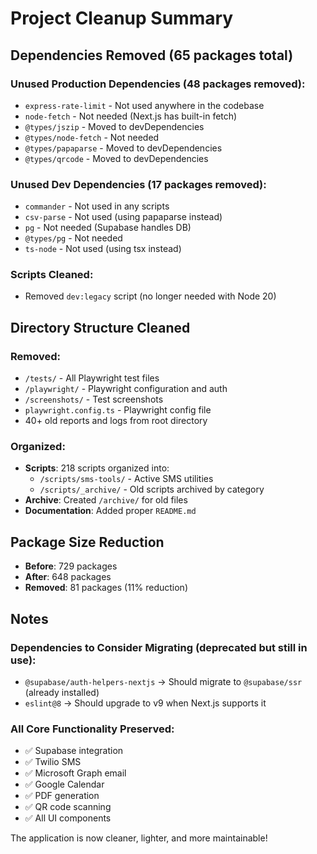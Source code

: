 # Project Cleanup Summary

## Dependencies Removed (65 packages total)

### Unused Production Dependencies (48 packages removed):
- `express-rate-limit` - Not used anywhere in the codebase
- `node-fetch` - Not needed (Next.js has built-in fetch)
- `@types/jszip` - Moved to devDependencies
- `@types/node-fetch` - Not needed
- `@types/papaparse` - Moved to devDependencies  
- `@types/qrcode` - Moved to devDependencies

### Unused Dev Dependencies (17 packages removed):
- `commander` - Not used in any scripts
- `csv-parse` - Not used (using papaparse instead)
- `pg` - Not needed (Supabase handles DB)
- `@types/pg` - Not needed
- `ts-node` - Not used (using tsx instead)

### Scripts Cleaned:
- Removed `dev:legacy` script (no longer needed with Node 20)

## Directory Structure Cleaned

### Removed:
- `/tests/` - All Playwright test files
- `/playwright/` - Playwright configuration and auth
- `/screenshots/` - Test screenshots
- `playwright.config.ts` - Playwright config file
- 40+ old reports and logs from root directory

### Organized:
- **Scripts**: 218 scripts organized into:
  - `/scripts/sms-tools/` - Active SMS utilities
  - `/scripts/_archive/` - Old scripts archived by category
- **Archive**: Created `/archive/` for old files
- **Documentation**: Added proper `README.md`

## Package Size Reduction

- **Before**: 729 packages
- **After**: 648 packages  
- **Removed**: 81 packages (11% reduction)

## Notes

### Dependencies to Consider Migrating (deprecated but still in use):
- `@supabase/auth-helpers-nextjs` → Should migrate to `@supabase/ssr` (already installed)
- `eslint@8` → Should upgrade to v9 when Next.js supports it

### All Core Functionality Preserved:
- ✅ Supabase integration
- ✅ Twilio SMS
- ✅ Microsoft Graph email
- ✅ Google Calendar
- ✅ PDF generation
- ✅ QR code scanning
- ✅ All UI components

The application is now cleaner, lighter, and more maintainable!